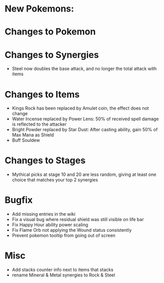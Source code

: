 # New Pokemons:


# Changes to Pokemon



# Changes to Synergies

- Steel now doubles the base attack, and no longer the total attack with items

# Changes to Items

- Kings Rock has been replaced by Amulet coin, the effect does not change
- Water Incense replaced by Power Lens: 50% of received spell damage is reflected to the attacker
- Bright Powder replaced by Star Dust: After casting ability, gain 50% of Max Mana as Shield
- Buff Souldew

# Changes to Stages

- Mythical picks at stage 10 and 20 are less random, giving at least one choice that matches your top 2 synergies

# Bugfix

- Add missing entries in the wiki
- Fix a visual bug where residual shield was still visible on life bar
- Fix Happy Hour ability power scaling
- Fix Flame Orb not applying the Wound status consistently
- Prevent pokemon tooltip from going out of screen

# Misc

- Add stacks counter info next to items that stacks
- rename Mineral & Metal synergies to Rock & Steel



